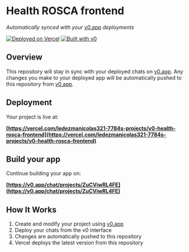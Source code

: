 # Health ROSCA frontend

*Automatically synced with your [v0.app](https://v0.app) deployments*

[![Deployed on Vercel](https://img.shields.io/badge/Deployed%20on-Vercel-black?style=for-the-badge&logo=vercel)](https://vercel.com/ledezmanicolas321-7784s-projects/v0-health-rosca-frontend)
[![Built with v0](https://img.shields.io/badge/Built%20with-v0.app-black?style=for-the-badge)](https://v0.app/chat/projects/ZuCViwRL4FE)

## Overview

This repository will stay in sync with your deployed chats on [v0.app](https://v0.app).
Any changes you make to your deployed app will be automatically pushed to this repository from [v0.app](https://v0.app).

## Deployment

Your project is live at:

**[https://vercel.com/ledezmanicolas321-7784s-projects/v0-health-rosca-frontend](https://vercel.com/ledezmanicolas321-7784s-projects/v0-health-rosca-frontend)**

## Build your app

Continue building your app on:

**[https://v0.app/chat/projects/ZuCViwRL4FE](https://v0.app/chat/projects/ZuCViwRL4FE)**

## How It Works

1. Create and modify your project using [v0.app](https://v0.app)
2. Deploy your chats from the v0 interface
3. Changes are automatically pushed to this repository
4. Vercel deploys the latest version from this repository
